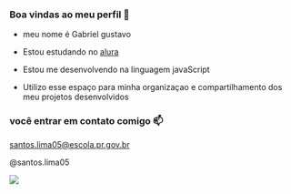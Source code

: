 ### Boa vindas ao meu perfil 🖤

- meu nome é Gabriel gustavo

- Estou estudando no [alura](https://www.alura.com.br)
- Estou me desenvolvendo na linguagem javaScript
- Utilizo esse espaço para minha organizaçao e compartilhamento dos meu projetos desenvolvidos

### você entrar em contato comigo 📫

santos.lima05@escola.pr.gov.br

@santos.lima05

![](https://media1.tenor.com/m/mCiM7CmGGI4AAAAC/naruto.gif)
